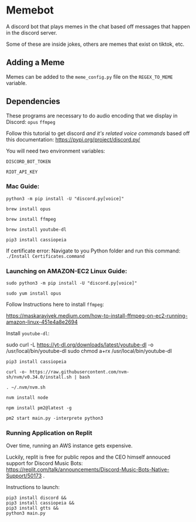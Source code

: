 # Memebot

A discord bot that plays memes in the chat based off messages that happen in the discord server.

Some of these are inside jokes, others are memes that exist on tiktok, etc. 

## Adding a Meme

Memes can be added to the `meme_config.py` file on the `REGEX_TO_MEME` variable.

## Dependencies

These programs are necessary to do audio encoding that we display in Discord:
`opus`
`ffmpeg`

Follow this tutorial to get discord *and it's related voice commands* based off this documentation:
https://pypi.org/project/discord.py/


You will need two environment variables:

`DISCORD_BOT_TOKEN`

`RIOT_API_KEY`

### Mac Guide:

`python3 -m pip install -U "discord.py[voice]"`

`brew install opus`

`brew install ffmpeg`

`brew install youtube-dl`

`pip3 install cassiopeia`


If certificate error: 
Navigate to you Python folder and run this command:
`./Install Certificates.command`

### Launching on AMAZON-EC2 Linux Guide: 

`sudo python3 -m pip install -U "discord.py[voice]"`

`sudo yum install opus`

Follow Instructions here to install `ffmpeg`:

https://maskaravivek.medium.com/how-to-install-ffmpeg-on-ec2-running-amazon-linux-451e4a8e2694

Install `youtube-dl`:

sudo curl -L https://yt-dl.org/downloads/latest/youtube-dl -o /usr/local/bin/youtube-dl
sudo chmod a+rx /usr/local/bin/youtube-dl

`pip3 install cassiopeia`

`curl -o- https://raw.githubusercontent.com/nvm-sh/nvm/v0.34.0/install.sh | bash`

`. ~/.nvm/nvm.sh`

`nvm install node`

`npm install pm2@latest -g`

`pm2 start main.py -interprete python3`

### Running Application on Replit

Over time, running an AWS instance gets expensive. 

Luckily, replit is free for public repos and the CEO himself annouced support for Discord Music Bots: https://replit.com/talk/announcements/Discord-Music-Bots-Native-Support/50173 . 

Instructions to launch:

```
pip3 install discord && 
pip3 install cassiopeia &&
pip3 install gtts &&
python3 main.py
```



